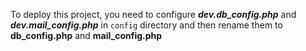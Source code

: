 To deploy this project, you need to configure **_dev.db_config.php_** and **_dev.mail_config.php_** in `config` directory
and then rename them to **db_config.php** and **mail_config.php**